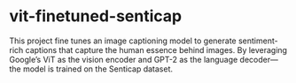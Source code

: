 # vit-finetuned-senticap
This project fine tunes an image captioning model to generate sentiment-rich captions that capture the human essence behind images. By leveraging Google’s ViT as the vision encoder and GPT-2 as the language decoder—the model is trained on the Senticap dataset.

